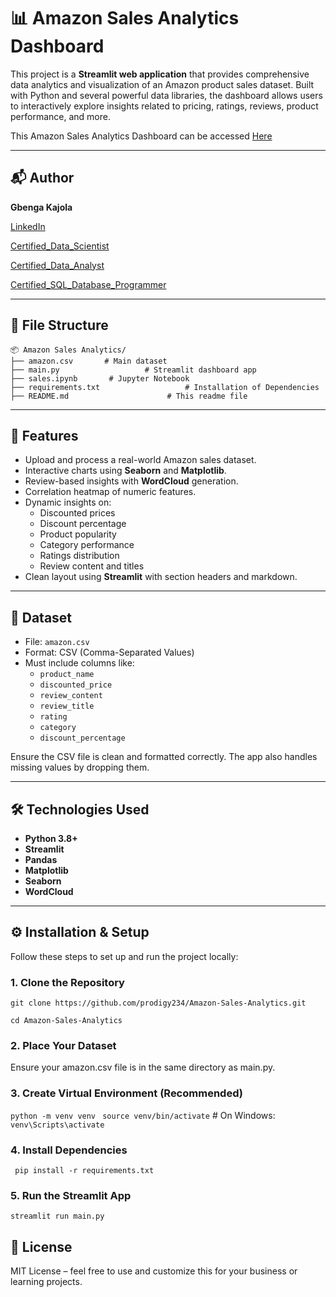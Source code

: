 # 📊 Amazon Sales Analytics Dashboard

This project is a **Streamlit web application** that provides comprehensive data analytics and visualization of an Amazon product sales dataset. Built with Python and several powerful data libraries, the dashboard allows users to interactively explore insights related to pricing, ratings, reviews, product performance, and more.

This Amazon Sales Analytics Dashboard can be accessed [Here](https://amazon-sales-analytics.streamlit.app/)


---

## 📬 Author

**Gbenga Kajola**

[LinkedIn](https://www.linkedin.com/in/kajolagbenga)

[Certified_Data_Scientist](https://www.datacamp.com/certificate/DSA0012312825030)

[Certified_Data_Analyst](https://www.datacamp.com/certificate/DAA0018583322187)

[Certified_SQL_Database_Programmer](https://www.datacamp.com/certificate/SQA0019722049554)


---

## 📁 File Structure

```
📦 Amazon Sales Analytics/
├── amazon.csv       # Main dataset
├── main.py                   # Streamlit dashboard app
├── sales.ipynb       # Jupyter Notebook
├── requirements.txt                   # Installation of Dependencies
├── README.md                      # This readme file
```

---

## 🚀 Features

- Upload and process a real-world Amazon sales dataset.
- Interactive charts using **Seaborn** and **Matplotlib**.
- Review-based insights with **WordCloud** generation.
- Correlation heatmap of numeric features.
- Dynamic insights on:
  - Discounted prices
  - Discount percentage
  - Product popularity
  - Category performance
  - Ratings distribution
  - Review content and titles
- Clean layout using **Streamlit** with section headers and markdown.

---

## 📁 Dataset

- File: `amazon.csv`
- Format: CSV (Comma-Separated Values)
- Must include columns like:
  - `product_name`
  - `discounted_price`
  - `review_content`
  - `review_title`
  - `rating`
  - `category`
  - `discount_percentage`

Ensure the CSV file is clean and formatted correctly. The app also handles missing values by dropping them.

---

## 🛠️ Technologies Used

- **Python 3.8+**
- **Streamlit**
- **Pandas**
- **Matplotlib**
- **Seaborn**
- **WordCloud**

---

## ⚙️ Installation & Setup

Follow these steps to set up and run the project locally:

### 1. Clone the Repository

``` git clone https://github.com/prodigy234/Amazon-Sales-Analytics.git ```

``` cd Amazon-Sales-Analytics ```


### 2. Place Your Dataset
Ensure your amazon.csv file is in the same directory as main.py.


### 3. Create Virtual Environment (Recommended)
``` python -m venv venv ```
``` source venv/bin/activate```  # On Windows: ``` venv\Scripts\activate ```


### 4. Install Dependencies
``` pip install -r requirements.txt```


### 5. Run the Streamlit App
``` streamlit run main.py ```


## 🏁 License

MIT License – feel free to use and customize this for your business or learning projects.
